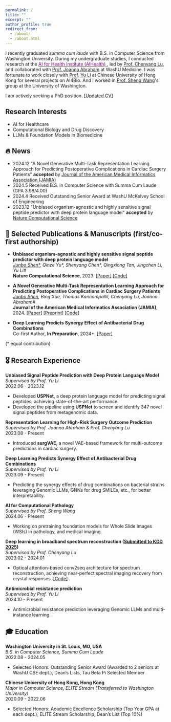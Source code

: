 ```yaml
---
permalink: /
title: ""
excerpt: ""
author_profile: true
redirect_from: 
  - /about/
  - /about.html
---
```


I recently graduated *summa cum laude* with B.S. in Computer Science from Washington University. During my undergraduate studies, I conducted research at the [<span style="color:purple;">AI for Health Institute (AIHealth) </span>](https://aihealth.wustl.edu/leadership/), led by [Prof. Chenyang Lu](https://www.cse.wustl.edu/~lu/), and collaborated with [Prof. Joanna Abraham](https://abrahamlab.wustl.edu/) at WashU Medicine. I was fortunate to work closely with [Prof. Yu Li](https://liyu95.com/) at Chinese University of Hong Kong for several projects on AI4Bio. And I worked in [Prof. Sheng Wang](https://homes.cs.washington.edu/~swang/)'s group at the University of Washington.

I am actively seeking a PhD position. [[Updated CV]](https://drive.google.com/file/d/1UIv1eu3kfOcAPRUgBmuET1rRmN5nCavd/view?usp=sharing)

Research Interests
------
- AI for Healthcare
- Computational Biology and Drug Discovery
- LLMs & Foundation Models in Biomedicine

<!--
AI for Science (developing machine learning methods to resolve computational problems in biology), AI for Healthcare (EHR-based patient modeling and prediction, etc.)
I am working on AI for Healthcare and Medicine, focusing on EHR-based patient modeling and prediction, supervised by [Prof. Chenyang Lu](https://www.cse.wustl.edu/~lu/) at Washington University in St. Louis.

I am working on AI for Science, developing machine learning methods to resolve computational problems in biology, supervised by [Prof. Yu Li](https://liyu95.com/) at The Chinese University of Hong Kong.-->
## 🔥 News
- 2024.12 "A Novel Generative Multi-Task Representation Learning Approach for Predicting Postoperative Complications in Cardiac Surgery Patients" **accepted** by [Journal of the American Medical Informatics Association (JAMIA)](https://academic.oup.com/jamia)
- 2024.5 Received B.S. in Computer Science with Summa Cum Laude (GPA 3.98/4.00)
- 2024.4 Received Outstanding Senior Award at WashU McKelvey School of Engineering
- 2023.12 "Unbiased organism-agnostic and highly sensitive signal peptide predictor with deep protein language model" **accepted** by [Nature Computational Science](https://www.nature.com/natcomputsci)

## 📝 Selected Publications & Manuscripts (first/co-first authorship)

- **Unbiased organism-agnostic and highly sensitive signal peptide predictor with deep protein language model**  
  *<ins>Junbo Shen\*</ins>, Qinze Yu\*, Shenyang Chen\*, Qingxiong Tan, Jingchen Li, Yu Li\#*  
  **Nature Computational Science**, 2023. [[Paper]](https://rdcu.be/dtupB) [[Code]](https://github.com/ml4bio/USPNet)
  
- **A Novel Generative Multi-Task Representation Learning Approach for Predicting Postoperative Complications in Cardiac Surgery Patients**  
  *<ins>Junbo Shen</ins>, Bing Xue, Thomas Kannampallil, Chenyang Lu, Joanna Abraham\#*  
  **Journal of the American Medical Informatics Association (JAMIA)**, 2024. [[Paper]](https://doi.org/10.1093/jamia/ocae316) [[Preprint]](https://drive.google.com/file/d/1BP76zs3pP70HxNDIw5IVNsPfohKfD5dj/view?usp=sharing) [[Code]](https://github.com/ai4biomedicine/surgVAE)
  
- **Deep Learning Predicts Synergy Effect of Antibacterial Drug Combinations**  
  Co-first Author, **In Preparation**, 2024+. [[Paper]](https://drive.google.com/file/d/1pijd_zWJxynh5Vk4OZhc9D8aWJFbuMGk/view?usp=sharing)
  
(* equal contribution)
## 🎖 Research Experience

**Unbiased Signal Peptide Prediction with Deep Protein Language Model**  
*Supervised by Prof. Yu Li*  
2022.06 - 2023.12  
- Developed **USPNet**, a deep protein language model for predicting signal peptides, achieving state-of-the-art performance.
- Developed the pipeline using **USPNet** to screen and identify 347 novel signal peptides from metagenomic data.

**Representation Learning for High-Risk Surgery Outcome Prediction**  
*Supervised by Prof. Joanna Abraham & Prof. Chenyang Lu*  
2023.08 - Present  
- Introduced **surgVAE**, a novel VAE-based framework for multi-outcome predictions in cardiac surgery.

**Deep Learning Predicts Synergy Effect of Antibacterial Drug Combinations**  
*Supervised by Prof. Yu Li*  
2023.09 - Present  
- Predicting the synergy effects of drug combinations on bacterial strains leveraging Genomic LLMs, GNNs for drug SMILEs, etc., for better interpretability. 

**AI for Computational Pathology**  
*Supervised by Prof. Sheng Wang*  
2024.06 - Present  
- Working on pretraining foundation models for Whole Slide Images (WSIs) in pathology, and medical imaging.

**Deep learning in broadband spectrum reconstruction (<ins>Submitted to KDD 2025</ins>)**  
*Supervised by Prof. Chenyang Lu*  
2023.02 - 2024.01 
- Optical attention-based conv2seq architecture for spectrum reconstruction, achieving near-perfect spectral imaging recovery from crystal responses. [[Code]](https://github.com/JunboShen/spectrum_reconstruction_with_noise)

**Antimicrobial resistance prediction**  
*Supervised by Prof. Yu Li*  
2024.10 - Present  
- Antimicrobial resistance prediction leveraging Genomic LLMs and multi-instance learning.

## 🎓 Education

**Washington University in St. Louis, MO, USA**  
*B.S. in Computer Science, Summa Cum Laude*  
2022.08 - 2024.05  
- Selected Honors: Outstanding Senior Award (Awarded to 2 seniors at WashU CSE dept.), Dean’s Lists, Tau Beta Pi Selected Member  

**Chinese University of Hong Kong, Hong Kong**  
*Major in Computer Science, ELITE Stream (Transferred to Washington University)*  
2020.09 - 2022.06  
- Selected Honors: Academic Excellence Scholarship (Top Year GPA at each dept.), ELITE Stream Scholarship, Dean’s List (Top 10%)  


